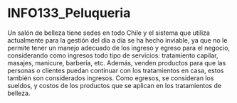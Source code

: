# INFO133_Peluqueria
Un salón de belleza tiene sedes en todo Chile y el sistema que utiliza actualmente para la gestión del dia a dia se ha hecho inviable, ya que no le permite tener un manejo adecuado de los ingreso y egreso para el negocio, considerando como ingresos todo tipo de servicios: tratamiento capilar, masajes, manicure, barbería, etc. Además, venden productos para que las personas o clientes puedan continuar con los tratamientos en casa, estos también son considerados ingresos. Como egresos, se consideran los sueldos, y costos de los productos que se aplican en los tratamientos de belleza.


